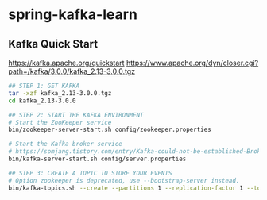# spring-kafka-learn

## Kafka Quick Start

<https://kafka.apache.org/quickstart>
<https://www.apache.org/dyn/closer.cgi?path=/kafka/3.0.0/kafka_2.13-3.0.0.tgz>

```bash
## STEP 1: GET KAFKA
tar -xzf kafka_2.13-3.0.0.tgz
cd kafka_2.13-3.0.0

## STEP 2: START THE KAFKA ENVIRONMENT
# Start the ZooKeeper service
bin/zookeeper-server-start.sh config/zookeeper.properties

# Start the Kafka broker service
# https://somjang.tistory.com/entry/Kafka-could-not-be-established-Broker-may-not-be-available-orgapachekafkaclientsNetworkClient-%ED%95%B4%EA%B2%B0-%EB%B0%A9%EB%B2%95
bin/kafka-server-start.sh config/server.properties

## STEP 3: CREATE A TOPIC TO STORE YOUR EVENTS
# Option zookeeper is deprecated, use --bootstrap-server instead.
bin/kafka-topics.sh --create --partitions 1 --replication-factor 1 --topic quickstart-events --bootstrap-server localhost:9092
```
